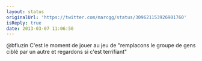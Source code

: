 ```yaml
---
layout: status
originalUrl: 'https://twitter.com/marcgg/status/309621153926901760'
isReply: true
date: 2013-03-07 11:06:50
---
```


@bfluzin C'est le moment de jouer au jeu de "remplacons le groupe de gens ciblé par un autre et regardons si c'est terrifiant"
